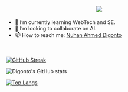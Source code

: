 
<h1 align="center">
  <a href="https://git.io/typing-svg">
    <img src="https://readme-typing-svg.herokuapp.com/?lines=I'm+Nuhan+Ahmed+Digonto;&center=true&size=30">
  </a>
</h1>



- 🌱 I’m currently learning WebTech and SE.
- 👯 I’m looking to collaborate on AI.
- 📫 How to reach me: <a href="https://www.facebook.com/dig.ontoh1516/"> Nuhan Ahmed Digonto </a>

<br>


[![GitHub Streak](https://streak-stats.demolab.com/?user=nuhan20)](https://git.io/streak-stats)

![Digonto's GitHub stats](https://github-readme-stats.vercel.app/api?username=nuhan20&show_icons=true&theme=trasparent)

[![Top Langs](https://github-readme-stats.vercel.app/api/top-langs/?username=nuhan20&theme=traspanet&layout=compact&bg_color=151515&text_color=ffffff&card_width=445&title_color=fff)](https://github.com/anuraghazra/github-readme-stats)



